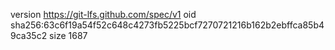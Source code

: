 version https://git-lfs.github.com/spec/v1
oid sha256:63c6f19a54f52c648c4273fb5225bcf7270721216b162b2ebffca85b49ca35c2
size 1687
